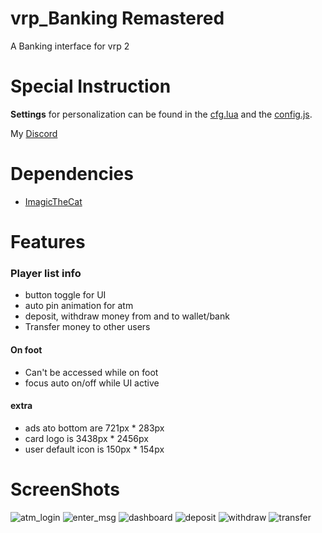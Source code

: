 # vrp_Banking Remastered

A Banking interface for vrp 2

# Special Instruction
**Settings** for personalization can be found in the [cfg.lua](https://github.com/Boss-Man-Dev/vrp_banking/blob/main/cfg/cfg.lua) and the [config.js](https://github.com/Boss-Man-Dev/vrp_banking/blob/main/cfg/html/js/config.js).

My [Discord](http://discord.gg/BSeFZFxsbb/)

# Dependencies

* [ImagicTheCat](https://github.com/ImagicTheCat/vRP)

# Features

### Player list info
* button toggle for UI
* auto pin animation for atm
* deposit, withdraw money from and to wallet/bank
* Transfer money to other users

#### On foot
* Can't be accessed while on foot
* focus auto on/off while UI active

#### extra
* ads ato bottom are 721px * 283px
* card logo is 3438px * 2456px
* user default icon is 150px * 154px


# ScreenShots
![atm_login](https://user-images.githubusercontent.com/54071671/150079517-389f06c8-b4a1-42cf-8da5-6acbd4fe914e.png)
![enter_msg](https://user-images.githubusercontent.com/54071671/150079508-2b0eafc2-f11d-4d99-b181-23eb815d107d.png)
![dashboard](https://user-images.githubusercontent.com/54071671/150079531-38fc86f6-9ee8-4ddc-aac5-fbad137a0861.png)
![deposit](https://user-images.githubusercontent.com/54071671/150079546-f15e36e6-8704-4290-af8a-9bfff5289610.png)
![withdraw](https://user-images.githubusercontent.com/54071671/150079551-28da1ab9-14a4-4bb8-bcaa-5c2e3c4ce46c.png)
![transfer](https://user-images.githubusercontent.com/54071671/150079565-c10fff5f-5a7f-4af6-99fd-87a50bc46981.png)
